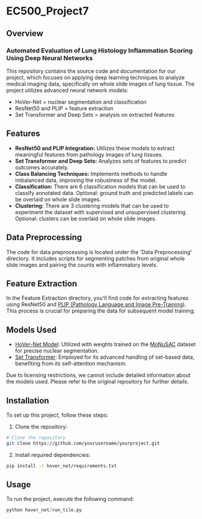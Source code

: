 # EC500_Project7

## Overview
### Automated Evaluation of Lung Histology Inflammation Scoring Using Deep Neural Networks
This repository contains the source code and documentation for our project, which focuses on applying deep learning techniques to analyze medical imaging data, specifically on whole slide images of lung tissue. The project utilizes advanced neural network models:
- HoVer-Net = nuclear segmentation and classification
- ResNet50 and PLIP = feature extraction
- Set Transformer and Deep Sets = analysis on extracted features

## Features
- **ResNet50 and PLIP Integration:** Utilizes these models to extract meaningful features from pathology images of lung tissues.
- **Set Transformer and Deep Sets:** Analyzes sets of features to predict outcomes accurately.
- **Class Balancing Techniques:** Implements methods to handle imbalanced data, improving the robustness of the model.
- **Classification:** There are 6 classification models that can be used to classify annotated data. Optional: ground truth and predicted labels can be overlaid on whole slide images.
- **Clustering:** There are 3 clustering models that can be used to experiment the dataset with supervised and unsupervised clustering. Optional: clusters can be overlaid on whole slide images.


## Data Preprocessing
The code for data preprocessing is located under the 'Data Preprocessing' directory. It includes scripts for segmenting patches from original whole slide images and pairing the counts with inflammatory levels.

## Feature Extraction
In the Feature Extraction directory, you'll find code for extracting features using ResNet50 and [PLIP (Pathology Language and Image Pre-Training)](https://github.com/PathologyFoundation/plip.git). This process is crucial for preparing the data for subsequent model training.

## Models Used
- [HoVer-Net Model](https://github.com/vqdang/hover_net.git): Utilized with weights trained on the [MoNuSAC](https://monusac-2020.grand-challenge.org) dataset for precise nuclear segmentation.
- [Set Transformer](https://github.com/juho-lee/set_transformer.git): Employed for its advanced handling of set-based data, benefiting from its self-attention mechanism.

Due to licensing restrictions, we cannot include detailed information about the models used. Please refer to the original repository for further details.

## Installation
To set up this project, follow these steps:
1. Clone the repository:

```bash
# Clone the repository
git clone https://github.com/yourusername/yourproject.git
```
2. Install required dependencies:

```bash
pip install -r hover_net/requirements.txt
```

## Usage
To run the project, execute the following command:

```python
python hover_net/run_tile.py
```



















